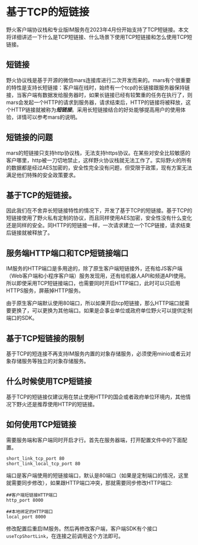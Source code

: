 # 基于TCP的短链接
野火客户端协议栈和专业版IM服务在2023年4月份开始支持了TCP短链接。本文将详细讲述一下什么是TCP短链接、什么场景下使用TCP短链接和怎么使用TCP短链接。

## 短链接
野火协议栈是基于开源的微信mars连接库进行二次开发而来的。mars有个很重要的特性是支持长短链接：客户端在线时，始终有一个tcp的长链接跟服务器保持链接，当客户端有数据发给服务器时，如果长链接已经有较繁重的任务在执行了，则mars会发起一个HTTP的请求到服务器，请求结束后，HTTP的链接将被释放，这个HTTP链接就被称为***短链接***。采用长短链接结合的好处能够提高用户的使用体验，详情可以参考mars的说明。

## 短链接的问题
mars的短链接只支持http协议栈，无法支持https协议。在某些对安全比较敏感的客户哪里，http被一刀切地禁止，这样野火协议栈就无法工作了。实际野火的所有的数据都是经过AES加密的，安全性完全没有问题，但受限于政策，现有方案无法满足他们特殊的安全政策要求。

## 基于TCP的短链接。
因此我们在不舍弃长短链接特性的情况下，开发了基于TCP的短链接。基于TCP的短链接使用了野火私有定制的协议，而且同样使用AES加密，安全性没有什么变化还是同样的安全。同HTTP的短链接一样，一次请求建立一个TCP链接，请求结束后链接就被释放了。

## 服务端HTTP端口和TCP短链接端口
IM服务的HTTP端口是多用途的，除了原生客户端短链接外，还有给JS客户端（Web客户端和小程序客户端）服务发现用，还有给机器人API和频道API使用。所以即使采用TCP短链接端口，也需要同时开启HTTP端口，此时可以只启用HTTPS服务，屏蔽掉HTTP服务。

由于原生客户端默认使用80端口，所以如果开启tcp短链接，那么HTTP端口就需要更换了，可以更换为其他端口。如果是企事业单位或政府单位野火可以提供定制端口的SDK。

## 基于TCP短链接的限制
基于TCP的短连接不再支持IM服务内置的对象存储服务，必须使用minio或者云对象存储服务等独立的对象存储服务。

## 什么时候使用TCP短链接
基于TCP的短链接仅建议用在禁止使用HTTP的国企或者政府单位环境内，其他情况下野火还是推荐使用HTTP的短链接。

## 如何使用TCP短链接
需要服务端和客户端同时开启才行。首先在服务器端，打开配置文件中的下面配置。
```
short_link_tcp_port 80
short_link_local_tcp_port 80
```
端口是客户端使用的短链接端口，默认是80端口（如果是定制端口的情况，这里就需要同步修改），如果跟HTTP端口冲突，那就需要同步修改HTTP端口:
```
##客户端短链接HTTP端口
http_port 8000

##本地绑定的HTTP端口
local_port 8000
```
修改配置后重启IM服务。然后再修改客户端，客户端SDK有个接口```useTcpShortLink```，在连接之前调用这个方法即可。
